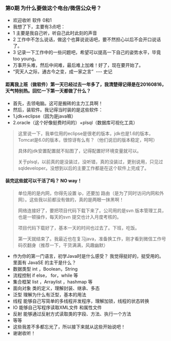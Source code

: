 ### 第0期 为什么要做这个电台/微信公众号？
- 欢迎收听 软件 0和1 
- 我想了下，主要有3点吧：
- 1 主要是我自己听，听自己此时此刻的声音
- 2 工作中不怎么说话，做这个也算说说话吧，要不然担心以后不会开口说话了。
- 3 记录一下工作中的一些问题吧，希望可以提高一下自己的姿势水平，毕竟too young。
- 万事开头难，然后中间难，最后难上加难！好了，现在要开始了。
- “究天人之际，通古今之变，成一家之言”  --- 史记 
#### 距离我上班（做软件）第一天已经过去一年多了，我清楚得记得是在20160816，天气特别热。回忆一下第一天都做了什么？
- 首先，去领电脑。这可是搬砖的主力工具啊！
- 然后，装软件。我记得当时装的是这些软件：
- 1.jdk+eclipse（因为是java嘛）
- 2.oracle（这个好像挺费时间的）+plsql（数据库可视化工具）
> 这里说一下，我单位用的eclipse是很老的版本，jdk也是1.6的版本，Tomcat是6.0的版本，很惊讶有么有？（他们说旧的版本稳定，呵呵）
> 
> 具体的jdk安置配置就不贴图了，记得配置好环境变量就可以。
> 
> 关于plsql，以前真的是没装过，没听错，真的没装过，更别说用，只见过sqldeveloper。没想到以后的主要工作都是在这个软件上完成了。
#### 装完这些就可以干活了吗？ NO way！
> 单位用的是内网，你得先设置 ip，还要加 路由（是为了同时访问内网和外网）。这些我以前都没有做的，真的是两眼一抹黑啊！
> 
> 网络连接好了，要把项目代码下载下来了。公司用的是svn 版本管理工具，也是一顿操作，每天的svn 提交也计入月度考核的。
> 
> 项目代码下载好了，基本一天的时间也过去了。下班，吃饭。
> 
> 第一天就结束了。我最近也在复习java，准备换工作，刚才看到微信工作号 码农翻身（推荐一下，干货满满，风趣幽默）
- 作为你的第一门语言，初学Java时是什么感受？  我觉得挺好的，挺受用的。里面有 JavaSE 的主干是什么？
- 数据类型 int ，Boolean，String
- 流程控制 if else， for，while 等
- 集合框架 list ，Arraylist ，hashmap 等
- 面向对象 类的定义，理解封装、继承、多态
- 泛型 理解为什么有泛型，基本的用法 
- 线程 能够自己写简单的多线程并发程序，理解加锁，线程的状态转换
- IO 能够自己写程序读取XML文件 和属性文件
- 反射 能够通过反射方式读取类的字段、方法、执行一个方法
- 等等
- 这些我差不多都忘光了，所以接下来就从这些开始说吧！
- 谢谢收听！
 
 



